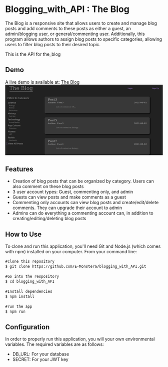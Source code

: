 # Blogging_with_API : The Blog

The Blog is a responsive site that allows users to create and manage blog posts and add comments to these posts as either a guest, an admin/blogging user, or general/commenting user. Additionally, this program allows authors to assign blog posts to specific categories, allowing users to filter blog posts to their desired topic.

This is the API for the_blog

## Demo
A live demo is available at: [The Blog](http://blog.elisabethoconnor.com)
![Screenshot of Demo](/public/images/blog.png)

## Features
- Creation of blog posts that can be organized by category. Users can also comment on these blog posts
- 3 user account types: Guest, commenting only, and admin
- Guests can view posts and make comments as a guest
- Commenting only accounts can view blog posts and create/edit/delete comments. They can upgrade their account to admin
- Admins can do everything a commenting account can, in addition to creating/editing/deleting blog posts

## How to Use
To clone and run this application, you'll need Git and Node.js (which comes with npm) installed on your computer. From your command line:

```
#clone this repository
$ git clone https://github.com/E-Monstera/blogging_with_API.git

#Go into the respository
$ cd blogging_with_API

#Install dependencies
$ npm install

#run the app
$ npm run
```

## Configuration
In order to properly run this application, you will your own environmental variables.
The required variables are as follows:
 - DB_URL: For your database
 - SECRET: For your JWT key